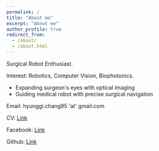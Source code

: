 ```yaml
---
permalink: /
title: "About me"
excerpt: "About me"
author_profile: true
redirect_from: 
  - /about/
  - /about.html
---
```


Surgical Robot Enthusiast.

Interest: Robotics, Computer Vision, Biophotonics.
* Expanding surgeon's eyes with optical imaging
* Guiding medical robot with precise surgical navigation

Email: hyunggi.chang95 'at' gmail.com


CV: [Link](https://github.com/changh95/Curriculum-Vitae/blob/master/Curriculum_Vitae.pdf)


Facebook: [Link](https://www.facebook.com/harry.chang.982)


Github: [Link](https://github.com/changh95)
